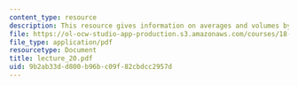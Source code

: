 ```yaml
---
content_type: resource
description: This resource gives information on averages and volumes by shells.
file: https://ol-ocw-studio-app-production.s3.amazonaws.com/courses/18-01-single-variable-calculus-fall-2005/9b2ab33dd800b96bc09f82cbdcc2957d_lecture_20.pdf
file_type: application/pdf
resourcetype: Document
title: lecture_20.pdf
uid: 9b2ab33d-d800-b96b-c09f-82cbdcc2957d
---
```

